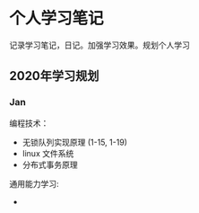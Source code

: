# 个人学习笔记
记录学习笔记，日记。加强学习效果。规划个人学习

## 2020年学习规划

### Jan

编程技术：

- 无锁队列实现原理 (1-15, 1-19)
- linux 文件系统
-  分布式事务原理

通用能力学习:

- 